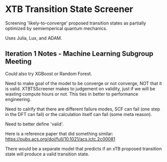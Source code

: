# XTB Transition State Screener
Screening 'likely-to-converge' proposed transition states as partially optimized by semiemperical quantum mechanics.

Uses Julia, Lux, and ADAM.

## Iteration 1 Notes - Machine Learning Subgroup Meeting
Could also try XGBoost or Random Forest.

Need to make goal of the model to be converge or not converge, NOT that it is valid. XTBTSScreener makes to judgement on validity, just if we will be wasting compute hours or not. This ties in better to performance engineering.

Need to calrify that there are different failure modes, SCF can fail (one step in the DFT can fail) or the calculation itself can fail (some meta reason).

Need to better define 'valid'.

Here is a reference paper that did something similar: https://pubs.acs.org/doi/full/10.1021/acs.jctc.2c00081

There would be a separate model that predicts if an xTB proposed transition state will produce a valid transition state.